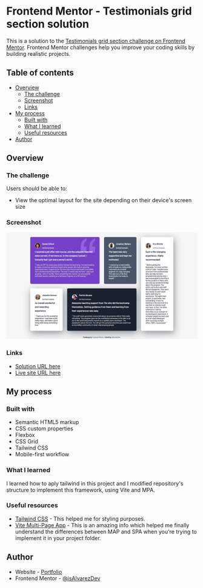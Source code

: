 # Frontend Mentor - Testimonials grid section solution

This is a solution to the [Testimonials grid section challenge on Frontend Mentor](https://www.frontendmentor.io/challenges/testimonials-grid-section-Nnw6J7Un7). Frontend Mentor challenges help you improve your coding skills by building realistic projects. 

## Table of contents

- [Overview](#overview)
  - [The challenge](#the-challenge)
  - [Screenshot](#screenshot)
  - [Links](#links)
- [My process](#my-process)
  - [Built with](#built-with)
  - [What I learned](#what-i-learned)
  - [Useful resources](#useful-resources)
- [Author](#author)

## Overview

### The challenge

Users should be able to:

- View the optimal layout for the site depending on their device's screen size

### Screenshot

![Student testimonials about their experience in a web development bootcamp.](/public/assets/testimonials-grid-section/images/screenshot.webp)


### Links

- [Solution URL here](./index.html)
- [Live site URL here](https://isalvarezdev.github.io/frontend-mentor/src/learning-paths/testimonials-grid-section/)

## My process

### Built with

- Semantic HTML5 markup
- CSS custom properties
- Flexbox
- CSS Grid
- Tailwind CSS
- Mobile-first workflow

### What I learned

I learned how to aply tailwind in this project and I modified repository's structure to implement this framework, using Vite and MPA.

### Useful resources

- [Tailwind CSS](https://tailwindcss.com/) - This helped me for styling purposes.
- [Vite Multi-Page App](https://vite.dev/guide/build.html#multi-page-app) - This is an amazing info which helped me finally understand the differences between MAP and SPA when you're trying to implement it in your project folder.

## Author

- Website - [Portfolio](https://isalvarez.is-a.dev)
- Frontend Mentor - [@isAlvarezDev](https://www.frontendmentor.io/profile/isAlvarezDev)